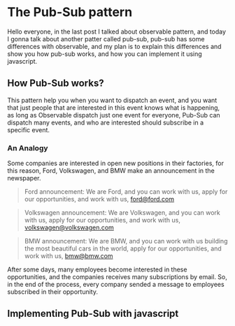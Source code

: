 # The Pub-Sub pattern

Hello everyone, in the last post I talked about observable pattern, and today I gonna talk about another patter called pub-sub, pub-sub has some differences with observable, and my plan is to explain this differences and show you how pub-sub works, and how you can implement it using javascript.

## How Pub-Sub works?

This pattern help you when you want to dispatch an event, and you want that just people that are interested in this event knows what is happening, as long as Observable dispatch just one event for everyone, Pub-Sub can dispatch many events, and who are interested should subscribe in a specific event.

### An Analogy

Some companies are interested in open new positions in their factories, for this reason, Ford, Volkswagen, and BMW make an announcement in the newspaper.

> Ford announcement: We are Ford, and you can work with us, apply for our opportunities, and work with us, ford@ford.com


> Volkswagen announcement: We are Volkswagen, and you can work with us, apply for our opportunities, and work with us, volkswagen@volkswagen.com


> BMW announcement: We are BMW, and you can work with us building the most beautiful cars in the world, apply for our opportunities, and work with us, bmw@bmw.com

After some days, many employees become interested in these opportunities, and the companies receives many subscriptions by email. So, in the end of the process, every company sended a message to employees subscribed in their opportunity.

## Implementing Pub-Sub with javascript
